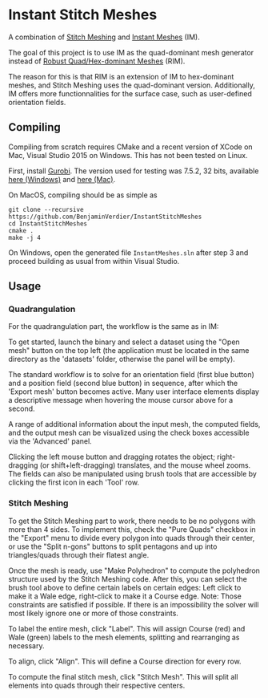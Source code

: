 # Instant Stitch Meshes

A combination of [Stitch Meshing](https://github.com/kuiwuchn/stitchMeshing) and [Instant Meshes](https://github.com/wjakob/instant-meshes) (IM).

The goal of this project is to use IM as the quad-dominant mesh generator instead of [Robust Quad/Hex-dominant Meshes](https://github.com/gaoxifeng/robust_hex_dominant_meshing) (RIM).

The reason for this is that RIM is an extension of IM to hex-dominant meshes, and Stitch Meshing uses the quad-dominant version. Additionally, IM offers more functionnalities for the surface case, such as user-defined orientation fields.

## Compiling

Compiling from scratch requires CMake and a recent version of XCode on Mac,
Visual Studio 2015 on Windows. This has not been tested on Linux.

First, install [Gurobi](https://www.gurobi.com/). The version used for testing was 7.5.2, 32 bits, available [here (Windows)](https://packages.gurobi.com/7.5/Gurobi-7.5.2-win32.msi) and [here (Mac)](https://packages.gurobi.com/7.5/gurobi7.5.2_mac64.pkg).

On MacOS, compiling should be as simple as

    git clone --recursive https://github.com/BenjaminVerdier/InstantStitchMeshes
    cd InstantStitchMeshes
    cmake .
    make -j 4

On Windows, open the generated file ``InstantMeshes.sln`` after step 3 and proceed building as usual from within Visual Studio.

## Usage

### Quadrangulation

For the quadrangulation part, the workflow is the same as in IM:

To get started, launch the binary and select a dataset using the "Open mesh" button on the top left (the application must be located in the same directory as the 'datasets' folder, otherwise the panel will be empty).

The standard workflow is to solve for an orientation field (first blue button) and a position field (second blue button) in sequence, after which the 'Export mesh' button becomes active. Many user interface elements display a descriptive message when hovering the mouse cursor above for a second.

A range of additional information about the input mesh, the computed fields,
and the output mesh can be visualized using the check boxes accessible via the
'Advanced' panel.

Clicking the left mouse button and dragging rotates the object; right-dragging
(or shift+left-dragging) translates, and the mouse wheel zooms. The fields can also be manipulated using brush tools that are accessible by clicking the first icon in each 'Tool' row.

### Stitch Meshing

To get the Stitch Meshing part to work, there needs to be no polygons with more than 4 sides. To implement this, check the "Pure Quads" checkbox in the "Export" menu to divide every polygon into quads through their center, or use the "Split n-gons" buttons to split pentagons and up into triangles/quads through their flatest angle.

Once the mesh is ready, use "Make Polyhedron" to compute the polyhedron structure used by the Stitch Meshing code. After this, you can select the brush tool above to define certain labels on certain edges: Left click to make it a Wale edge, right-click to make it a Course edge.
Note: Those constraints are satisfied if possible. If there is an impossibility the solver will most likely ignore one or more of those constraints.

To label the entire mesh, click "Label". This will assign Course (red) and Wale (green) labels to the mesh elements, splitting and rearranging as necessary.

To align, click "Align". This will define a Course direction for every row.

To compute the final stitch mesh, click "Stitch Mesh". This will split all elements into quads through their respective centers.
